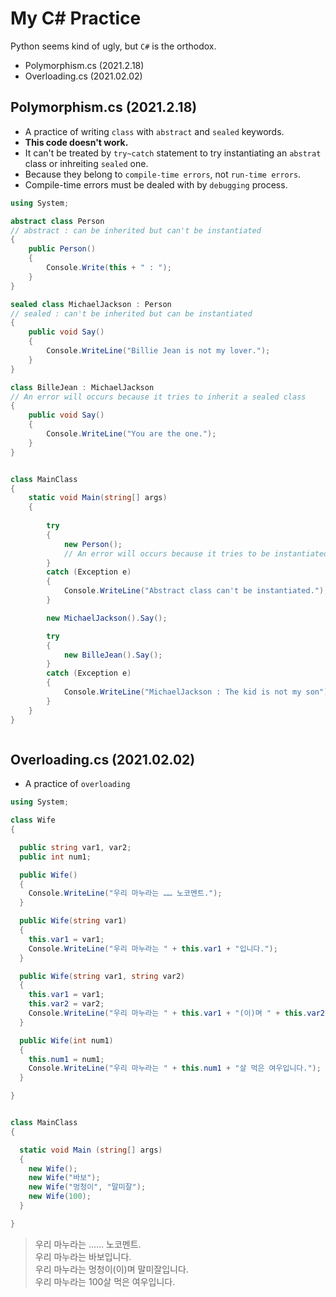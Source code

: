 # My C# Practice
Python seems kind of ugly, but `C#` is the orthodox.
- Polymorphism.cs (2021.2.18)
- Overloading.cs (2021.02.02)


## Polymorphism.cs (2021.2.18)
- A practice of writing `class` with `abstract` and `sealed` keywords.
- **This code doesn't work.**
- It can't be treated by `try~catch` statement to try instantiating an `abstrat` class or inhreiting `sealed` one.
- Because they belong to `compile-time errors`, not `run-time errors`.
- Compile-time errors must be dealed with by `debugging` process.

```cs
using System;

abstract class Person
// abstract : can be inherited but can't be instantiated
{
    public Person()
    {
        Console.Write(this + " : ");
    }
}

sealed class MichaelJackson : Person
// sealed : can't be inherited but can be instantiated
{
    public void Say()
    {
        Console.WriteLine("Billie Jean is not my lover.");
    }
}

class BilleJean : MichaelJackson
// An error will occurs because it tries to inherit a sealed class
{
    public void Say()
    {
        Console.WriteLine("You are the one.");
    }
}


class MainClass
{
	static void Main(string[] args)
	{
        
        try
        {
            new Person();
            // An error will occurs because it tries to be instantiated as an abstract class
        }
        catch (Exception e)
        {
            Console.WriteLine("Abstract class can't be instantiated.");
        }

        new MichaelJackson().Say();

        try
        {
            new BilleJean().Say();
        }
        catch (Exception e)
        {
            Console.WriteLine("MichaelJackson : The kid is not my son");
        }
	}
}
```

```cs

```

## Overloading.cs (2021.02.02)
- A practice of `overloading`

```cs
using System;

class Wife
{

  public string var1, var2;
  public int num1;

  public Wife()
  {
    Console.WriteLine("우리 마누라는 …… 노코멘트.");
  }

  public Wife(string var1)
  {
    this.var1 = var1;
    Console.WriteLine("우리 마누라는 " + this.var1 + "입니다.");
  }

  public Wife(string var1, string var2)
  {
    this.var1 = var1;
    this.var2 = var2;
    Console.WriteLine("우리 마누라는 " + this.var1 + "(이)며 " + this.var2 + "입니다.");
  }

  public Wife(int num1)
  {
    this.num1 = num1;
    Console.WriteLine("우리 마누라는 " + this.num1 + "살 먹은 여우입니다.");
  }

}


class MainClass
{

  static void Main (string[] args)
  {
    new Wife();
    new Wife("바보");
    new Wife("멍청이", "말미잘");
    new Wife(100);
  }

}
```
> 우리 마누라는 …… 노코멘트.  
> 우리 마누라는 바보입니다.  
> 우리 마누라는 멍청이(이)며 말미잘입니다.  
> 우리 마누라는 100살 먹은 여우입니다.
